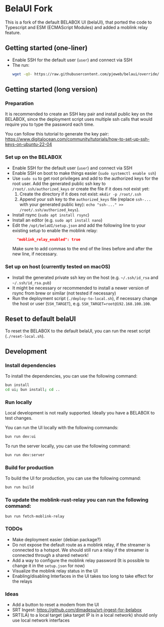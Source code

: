 # BelaUI Fork

This is a fork of the default BELABOX UI (belaUI), that ported the code to Typescript and ESM (ECMAScript Modules) and
added a moblink relay feature.

## Getting started (one-liner)


- Enable SSH for the default user (`user`) and connect via SSH
- The run:
  ```bash
  wget -qO- https://raw.githubusercontent.com/pjeweb/belaui/override/install.sh | bash
  ```

## Getting started (long version)

### Preparation

It is recommended to create an SSH key pair and install public key on the BELABOX, since the deployment script uses
multiple ssh calls that would require you to type the password each time.

You can follow this tutorial to generate the key
pair: https://www.digitalocean.com/community/tutorials/how-to-set-up-ssh-keys-on-ubuntu-22-04

### Set up on the BELABOX

- Enable SSH for the default user (`user`) and connect via SSH
- Enable SSH on boot to make things easier (`sudo systemctl enable ssh`)
- Use `sudo su` to get root privileges and add to the authorized keys for the root user.
  Add the generated public ssh key to `/root/.ssh/authorized_keys` or create the file if it does not exist yet:
    1) Create the directory if it does not exist: `mkdir -p /root/.ssh`
    2) Append your ssh key to the `authorized_keys` file (replace `ssh-...` with your generated public key):
       `echo "ssh-..." >> /root/.ssh/authorized_keys`).
- Install rsync (`sudo apt install rsync`)
- Install an editor (e.g. `sudo apt install nano`)
- Edit the `/opt/belaUI/setup.json` and add the following line to your existing setup to enable the moblink relay:
    ```json
      "moblink_relay_enabled": true
    ```
  Make sure to add commas to the end of the lines before and after the new line, if necessary.

### Set up on host (currently tested on macOS)

- Install the generated private ssh key on the host (e.g. `~/.ssh/id_rsa` and `~/.ssh/id_rsa.pub`)
- It might be necessary or recommended to install a newer version of rsync from brew or similar (not tested if
  necessary)
- Run the deployment script (`./deploy-to-local.sh`), if necessary change the host or user (`SSH_TARGET`), e.g.
  `SSH_TARGET=root@192.168.100.100`.

## Reset to default belaUI

To reset the BELABOX to the default belaUI, you can run the reset script (`./reset-local.sh`).

## Development

### Install dependencies

To install the dependencies, you can use the following command:

```bash
bun install
cd ui; bun install; cd ..
```

### Run locally

Local development is not really supported. Ideally you have a BELABOX to test changes.

You can run the UI locally with the following commands:

```bash
bun run dev:ui
```

To run the server locally, you can use the following command:

```bash
bun run dev:server
```

### Build for production

To build the UI for production, you can use the following command:

```bash
bun run build
```

### To update the moblink-rust-relay you can run the following command:

```bash
bun run fetch-moblink-relay
```

### TODOs

- Make deployment easier (debian package?)
- Do not expose the default route as a moblink relay, if the streamer is connected to a hotspot. We should still run a
  relay if the streamer is connected through a shared network!
- Add a way to configure the moblink relay password (It is possible to change it in the `setup.json` for now)
- Visualize the moblink relay status in the UI
- Enabling/disabling Interfaces in the UI takes too long to take effect for the relays

### Ideas

- Add a button to reset a modem from the UI
- SRT Ingest: https://github.com/dimadesu/srt-ingest-for-belabox
- SRT(LA) to a local target (aka target IP is in a local network) should only use local network interfaces
